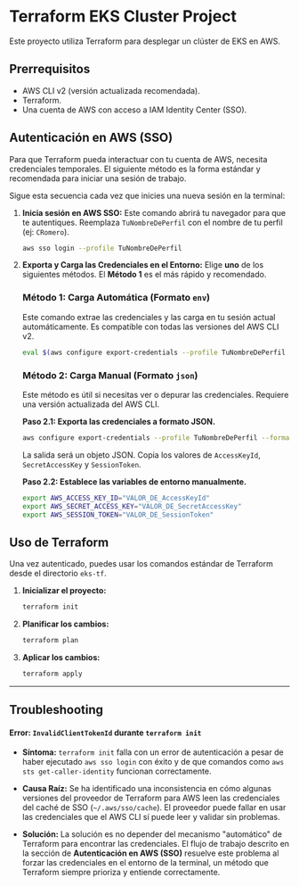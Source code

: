 # Terraform EKS Cluster Project

Este proyecto utiliza Terraform para desplegar un clúster de EKS en AWS.

## Prerrequisitos

* AWS CLI v2 (versión actualizada recomendada).
* Terraform.
* Una cuenta de AWS con acceso a IAM Identity Center (SSO).

## Autenticación en AWS (SSO)

Para que Terraform pueda interactuar con tu cuenta de AWS, necesita credenciales temporales. El siguiente método es la forma estándar y recomendada para iniciar una sesión de trabajo.

Sigue esta secuencia cada vez que inicies una nueva sesión en la terminal:

1.  **Inicia sesión en AWS SSO:**
    Este comando abrirá tu navegador para que te autentiques. Reemplaza `TuNombreDePerfil` con el nombre de tu perfil (ej: `CRomero`).
    ```bash
    aws sso login --profile TuNombreDePerfil
    ```

2.  **Exporta y Carga las Credenciales en el Entorno:**
    Elige **uno** de los siguientes métodos. El **Método 1** es el más rápido y recomendado.

    ### Método 1: Carga Automática (Formato `env`)
    Este comando extrae las credenciales y las carga en tu sesión actual automáticamente. Es compatible con todas las versiones del AWS CLI v2.
    ```bash
    eval $(aws configure export-credentials --profile TuNombreDePerfil --format env)
    ```

    ### Método 2: Carga Manual (Formato `json`)
    Este método es útil si necesitas ver o depurar las credenciales. Requiere una versión actualizada del AWS CLI.

    **Paso 2.1: Exporta las credenciales a formato JSON.**
    ```bash
    aws configure export-credentials --profile TuNombreDePerfil --format json
    ```
    La salida será un objeto JSON. Copia los valores de `AccessKeyId`, `SecretAccessKey` y `SessionToken`.

    **Paso 2.2: Establece las variables de entorno manualmente.**
    ```bash
    export AWS_ACCESS_KEY_ID="VALOR_DE_AccessKeyId"
    export AWS_SECRET_ACCESS_KEY="VALOR_DE_SecretAccessKey"
    export AWS_SESSION_TOKEN="VALOR_DE_SessionToken"
    ```

## Uso de Terraform

Una vez autenticado, puedes usar los comandos estándar de Terraform desde el directorio `eks-tf`.

1.  **Inicializar el proyecto:**
    ```bash
    terraform init
    ```

2.  **Planificar los cambios:**
    ```bash
    terraform plan
    ```

3.  **Aplicar los cambios:**
    ```bash
    terraform apply
    ```

---

## Troubleshooting

#### Error: `InvalidClientTokenId` durante `terraform init`

* **Síntoma:** `terraform init` falla con un error de autenticación a pesar de haber ejecutado `aws sso login` con éxito y de que comandos como `aws sts get-caller-identity` funcionan correctamente.

* **Causa Raíz:** Se ha identificado una inconsistencia en cómo algunas versiones del proveedor de Terraform para AWS leen las credenciales del caché de SSO (`~/.aws/sso/cache`). El proveedor puede fallar en usar las credenciales que el AWS CLI sí puede leer y validar sin problemas.

* **Solución:** La solución es no depender del mecanismo "automático" de Terraform para encontrar las credenciales. El flujo de trabajo descrito en la sección de **Autenticación en AWS (SSO)** resuelve este problema al forzar las credenciales en el entorno de la terminal, un método que Terraform siempre prioriza y entiende correctamente.